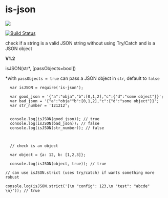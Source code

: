 # is-json

<a href="https://nodei.co/npm/is-json/"><img src="https://nodei.co/npm/is-json.png?downloads=true"></a>

[![Build Status](https://travis-ci.org/joaquimserafim/is-json.png?branch=master)](https://travis-ci.org/joaquimserafim/is-json)


check if a string is a valid JSON string without using Try/Catch and is a JSON object



**V1.2**


isJSON(str*, [passObjects=bool])

*with `passObjects = true` can pass a JSON object in `str`, default to `false`


	  var isJSON = require('is-json');

	  var good_json = '{"a":"obja","b":[0,1,2],"c":{"d":"some object"}}';
	  var bad_json = '{"a":"obja""b":[0,1,2],"c":{"d":"some object"}}';
	  var str_number = '121212';


	  console.log(isJSON(good_json)); // true
      console.log(isJSON(bad_json)); // false
	  console.log(isJSON(str_number)); // false



	  // check is an object

	  var object = {a: 12, b: [1,2,3]};

	  console.log(isJSON(object, true)); // true

    // can use isJSON.strict (uses try/catch) if wants something more robust

    console.log(isJSON.strict('{\n "config": 123,\n "test": "abcde" \n}')); // true
